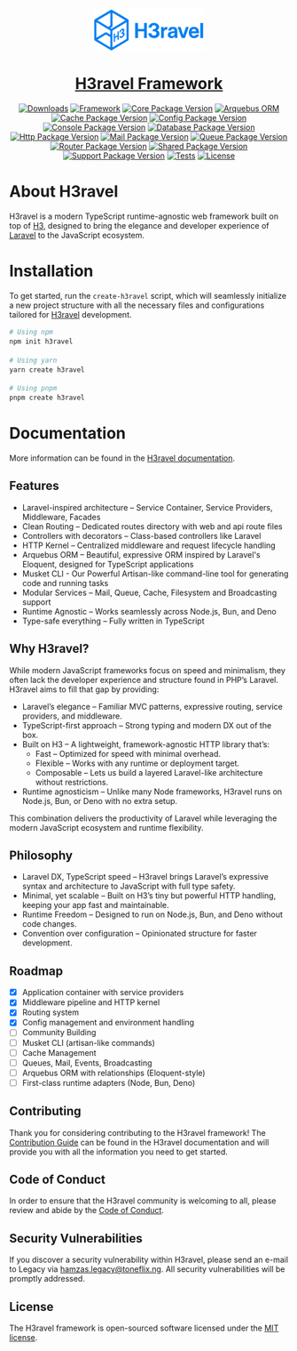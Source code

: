 <div align="center">
  <a href="https://h3ravel.toneflix.net"  target="_blank">
    <img src="https://raw.githubusercontent.com/h3ravel/assets/refs/heads/main/logo-full.svg" width="200" alt="H3ravel Logo">
  </a>
  <h1 align="center"><a href="https://h3ravel.toneflix.net">H3ravel Framework</a></h1>

[![Downloads][d1]][lx]
[![Framework][ix]][lx]
[![Core Package Version][i1]][l1]
[![Arquebus ORM][i12]][l12]
[![Cache Package Version][i2]][l2]
[![Config Package Version][i3]][l3]
[![Console Package Version][i4]][l4]
[![Database Package Version][i5]][l5]
[![Http Package Version][i6]][l6]
[![Mail Package Version][i7]][l7]
[![Queue Package Version][i8]][l8]
[![Router Package Version][i9]][l9]
[![Shared Package Version][i10]][l10]
[![Support Package Version][i11]][l11]
[![Tests][tei]][tel]
[![License][lini]][linl]

</div>

# About H3ravel

H3ravel is a modern TypeScript runtime-agnostic web framework built on top of [H3](https://h3.dev), designed to bring the elegance and developer experience of [Laravel](https://laravel.com) to the JavaScript ecosystem.

# Installation

To get started, run the `create-h3ravel` script, which will seamlessly initialize a new project structure with all the necessary files and configurations tailored for [H3ravel](https://h3ravel.toneflix.net) development.

```sh
# Using npm
npm init h3ravel

# Using yarn
yarn create h3ravel

# Using pnpm
pnpm create h3ravel
```

# Documentation

More information can be found in the [H3ravel documentation](https://h3ravel.toneflix.net).

## Features

- Laravel-inspired architecture – Service Container, Service Providers, Middleware, Facades
- Clean Routing – Dedicated routes directory with web and api route files
- Controllers with decorators – Class-based controllers like Laravel
- HTTP Kernel – Centralized middleware and request lifecycle handling
- Arquebus ORM – Beautiful, expressive ORM inspired by Laravel's Eloquent, designed for TypeScript applications
- Musket CLI - Our Powerful Artisan-like command-line tool for generating code and running tasks
- Modular Services – Mail, Queue, Cache, Filesystem and Broadcasting support
- Runtime Agnostic – Works seamlessly across Node.js, Bun, and Deno
- Type-safe everything – Fully written in TypeScript

## Why H3ravel?

While modern JavaScript frameworks focus on speed and minimalism, they often lack the developer experience and structure found in PHP’s Laravel. H3ravel aims to fill that gap by providing:

- Laravel’s elegance – Familiar MVC patterns, expressive routing, service providers, and middleware.
- TypeScript-first approach – Strong typing and modern DX out of the box.
- Built on H3 – A lightweight, framework-agnostic HTTP library that’s:
  - Fast – Optimized for speed with minimal overhead.
  - Flexible – Works with any runtime or deployment target.
  - Composable – Lets us build a layered Laravel-like architecture without restrictions.
- Runtime agnosticism – Unlike many Node frameworks, H3ravel runs on Node.js, Bun, or Deno with no extra setup.

This combination delivers the productivity of Laravel while leveraging the modern JavaScript ecosystem and runtime flexibility.

## Philosophy

- Laravel DX, TypeScript speed – H3ravel brings Laravel’s expressive syntax and architecture to JavaScript with full type safety.
- Minimal, yet scalable – Built on H3’s tiny but powerful HTTP handling, keeping your app fast and maintainable.
- Runtime Freedom – Designed to run on Node.js, Bun, and Deno without code changes.
- Convention over configuration – Opinionated structure for faster development.

## Roadmap

- [x] Application container with service providers
- [x] Middleware pipeline and HTTP kernel
- [x] Routing system
- [x] Config management and environment handling
- [ ] Community Building
- [ ] Musket CLI (artisan-like commands)
- [ ] Cache Management
- [ ] Queues, Mail, Events, Broadcasting
- [ ] Arquebus ORM with relationships (Eloquent-style)
- [ ] First-class runtime adapters (Node, Bun, Deno)

## Contributing

Thank you for considering contributing to the H3ravel framework! The [Contribution Guide](https://h3ravel.toneflix.net/contributing) can be found in the H3ravel documentation and will provide you with all the information you need to get started.

## Code of Conduct

In order to ensure that the H3ravel community is welcoming to all, please review and abide by the [Code of Conduct](#).

## Security Vulnerabilities

If you discover a security vulnerability within H3ravel, please send an e-mail to Legacy via hamzas.legacy@toneflix.ng. All security vulnerabilities will be promptly addressed.

## License

The H3ravel framework is open-sourced software licensed under the [MIT license](LICENSE).

[d1]: https://img.shields.io/npm/dt/%40h3ravel%2Fcore?style=flat-square&label=Downloads&link=https%3A%2F%2Fwww.npmjs.com%2Fpackage%2F%40h3ravel%2Fcore
[ix]: https://img.shields.io/npm/v/%40h3ravel%2Fcore?style=flat-square&label=Framework&color=%230970ce
[lx]: https://www.npmjs.com/package/@h3ravel/core
[i1]: https://img.shields.io/npm/v/%40h3ravel%2Fcore?style=flat-square&label=@h3ravel/core&color=%230970ce
[l1]: https://www.npmjs.com/package/@h3ravel/core
[i2]: https://img.shields.io/npm/v/%40h3ravel%2Fcache?style=flat-square&label=@h3ravel/cache&color=%230970ce
[l2]: https://www.npmjs.com/package/@h3ravel/cache
[i3]: https://img.shields.io/npm/v/%40h3ravel%2Fconfig?style=flat-square&label=@h3ravel/config&color=%230970ce
[l3]: https://www.npmjs.com/package/@h3ravel/config
[i4]: https://img.shields.io/npm/v/%40h3ravel%2Fconsole?style=flat-square&label=@h3ravel/console&color=%230970ce
[l4]: https://www.npmjs.com/package/@h3ravel/console
[i5]: https://img.shields.io/npm/v/%40h3ravel%2Fdatabase?style=flat-square&label=@h3ravel/database&color=%230970ce
[l5]: https://www.npmjs.com/package/@h3ravel/database
[i6]: https://img.shields.io/npm/v/%40h3ravel%2Fhttp?style=flat-square&label=@h3ravel/http&color=%230970ce
[l6]: https://www.npmjs.com/package/@h3ravel/http
[i7]: https://img.shields.io/npm/v/%40h3ravel%2Fmail?style=flat-square&label=@h3ravel/mail&color=%230970ce
[l7]: https://www.npmjs.com/package/@h3ravel/mail
[i8]: https://img.shields.io/npm/v/%40h3ravel%2Fqueue?style=flat-square&label=@h3ravel/queue&color=%230970ce
[l8]: https://www.npmjs.com/package/@h3ravel/queue
[i9]: https://img.shields.io/npm/v/%40h3ravel%2Frouter?style=flat-square&label=@h3ravel/router&color=%230970ce
[l9]: https://www.npmjs.com/package/@h3ravel/router
[i10]: https://img.shields.io/npm/v/%40h3ravel%2Fshared?style=flat-square&label=@h3ravel/shared&color=%230970ce
[l10]: https://www.npmjs.com/package/@h3ravel/shared
[i11]: https://img.shields.io/npm/v/%40h3ravel%2Fsupport?style=flat-square&label=@h3ravel/support&color=%230970ce
[l11]: https://www.npmjs.com/package/@h3ravel/support
[i12]: https://img.shields.io/npm/v/%40h3ravel%2Farquebus?style=flat-square&label=@h3ravel/arquebus&color=%230970ce
[l12]: https://www.npmjs.com/package/@h3ravel/arquebus
[linl]: https://github.com/h3ravel/framework/blob/main/LICENSE
[lini]: https://img.shields.io/github/license/h3ravel/framework
[tel]: https://github.com/h3ravel/framework/actions/workflows/test.yml
[tei]: https://github.com/h3ravel/framework/actions/workflows/test.yml/badge.svg
